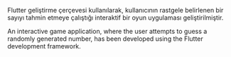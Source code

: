 Flutter geliştirme çerçevesi kullanılarak, kullanıcının rastgele belirlenen bir sayıyı tahmin etmeye çalıştığı interaktif bir oyun uygulaması geliştirilmiştir.


An interactive game application, where the user attempts to guess a randomly generated number, has been developed using the Flutter development framework.
